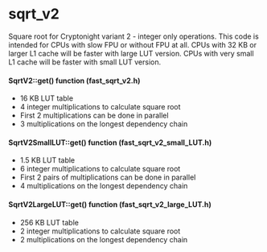 # sqrt_v2
Square root for Cryptonight variant 2 - integer only operations. This code is intended for CPUs with slow FPU or without FPU at all. CPUs with 32 KB or larger L1 cache will be faster with large LUT version. CPUs with very small L1 cache will be faster with small LUT version.

#### SqrtV2::get() function (fast_sqrt_v2.h)
- 16 KB LUT table
- 4 integer multiplications to calculate square root
- First 2 multiplications can be done in parallel
- 3 multiplications on the longest dependency chain

#### SqrtV2SmallLUT::get() function (fast_sqrt_v2_small_LUT.h)
- 1.5 KB LUT table
- 6 integer multiplications to calculate square root
- First 2 pairs of multiplications can be done in parallel
- 4 multiplications on the longest dependency chain

#### SqrtV2LargeLUT::get() function (fast_sqrt_v2_large_LUT.h)
- 256 KB LUT table
- 2 integer multiplications to calculate square root
- 2 multiplications on the longest dependency chain
